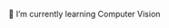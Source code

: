 🌱 I’m currently learning Computer Vision
<!--
#### 2020 데이터 청년 캠퍼스(2020) 🏫
#### 에이콘 컴퍼니 (2021) - AI Research 🏢
#### 2021 데이터 아카데미 (2021) 🏫
#### 널리소프트 (2022) - AI Enginner 🏢
-->

<!--
**seohyunjun/seohyunjun** is a ✨ _special_ ✨ repository because its `README.md` (this file) appears on your GitHub profile.

Here are some ideas to get you started:

- 🔭 I’m currently working on ...
- 🌱 I’m currently learning ...
- 👯 I’m looking to collaborate on ...
- 🤔 I’m looking for help with ...
- 💬 Ask me about ...
- 📫 How to reach me: ...
- 😄 Pronouns: ...
- ⚡ Fun fact: ...
-->
